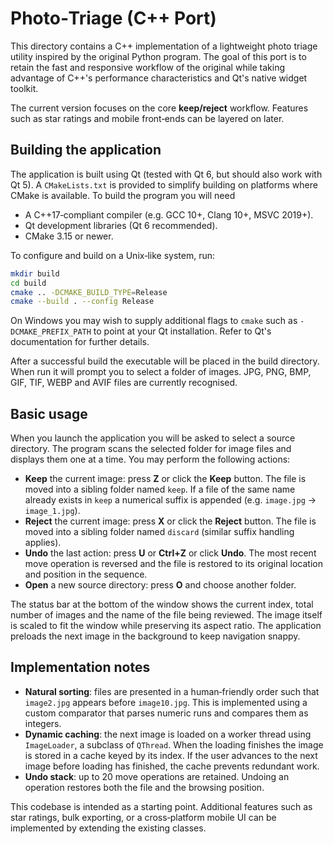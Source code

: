 Photo‑Triage (C++ Port)
=======================

This directory contains a C++ implementation of a lightweight photo triage
utility inspired by the original Python program.  The goal of this port is to
retain the fast and responsive workflow of the original while taking
advantage of C++'s performance characteristics and Qt's native widget
toolkit.

The current version focuses on the core **keep/reject** workflow.  Features
such as star ratings and mobile front‑ends can be layered on later.

## Building the application

The application is built using Qt (tested with Qt 6, but should also work
with Qt 5).  A `CMakeLists.txt` is provided to simplify building on
platforms where CMake is available.  To build the program you will need

* A C++17‑compliant compiler (e.g. GCC 10+, Clang 10+, MSVC 2019+).
* Qt development libraries (Qt 6 recommended).
* CMake 3.15 or newer.

To configure and build on a Unix‑like system, run:

```sh
mkdir build
cd build
cmake .. -DCMAKE_BUILD_TYPE=Release
cmake --build . --config Release
```

On Windows you may wish to supply additional flags to `cmake` such as
`-DCMAKE_PREFIX_PATH` to point at your Qt installation.  Refer to Qt's
documentation for further details.

After a successful build the executable will be placed in the build
directory.  When run it will prompt you to select a folder of images.
JPG, PNG, BMP, GIF, TIF, WEBP and AVIF files are currently recognised.

## Basic usage

When you launch the application you will be asked to select a source
directory.  The program scans the selected folder for image files and
displays them one at a time.  You may perform the following actions:

* **Keep** the current image: press **Z** or click the **Keep** button.
  The file is moved into a sibling folder named `keep`.  If a file of
  the same name already exists in `keep` a numerical suffix is appended
  (e.g. `image.jpg` → `image_1.jpg`).
* **Reject** the current image: press **X** or click the **Reject** button.
  The file is moved into a sibling folder named `discard` (similar
  suffix handling applies).
* **Undo** the last action: press **U** or **Ctrl+Z** or click **Undo**.
  The most recent move operation is reversed and the file is restored to
  its original location and position in the sequence.
* **Open** a new source directory: press **O** and choose another folder.

The status bar at the bottom of the window shows the current index,
total number of images and the name of the file being reviewed.  The
image itself is scaled to fit the window while preserving its aspect
ratio.  The application preloads the next image in the background to
keep navigation snappy.

## Implementation notes

* **Natural sorting**: files are presented in a human‑friendly order
  such that `image2.jpg` appears before `image10.jpg`.  This is
  implemented using a custom comparator that parses numeric runs and
  compares them as integers.
* **Dynamic caching**: the next image is loaded on a worker thread using
  `ImageLoader`, a subclass of `QThread`.  When the loading finishes
  the image is stored in a cache keyed by its index.  If the user
  advances to the next image before loading has finished, the cache
  prevents redundant work.
* **Undo stack**: up to 20 move operations are retained.  Undoing an
  operation restores both the file and the browsing position.

This codebase is intended as a starting point.  Additional features
such as star ratings, bulk exporting, or a cross‑platform mobile UI can
be implemented by extending the existing classes.